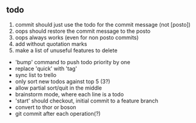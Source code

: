 todo
----

1. commit should just use the todo for the commit message (not [posto])
2. oops should restore the commit message to the posto
3. oops always works (even for non posto commits)
4. add without quotation marks
5. make a list of unuseful features to delete
* 'bump' command to push todo priority by one
* replace 'quick' with 'tag'
* sync list to trello
* only sort new todos against top 5 (3?)
* allow partial sort/quit in the middle
* brainstorm mode, where each line is a todo
* 'start' should checkout, initial commit to a feature branch
* convert to thor or boson
* git commit after each operation(?)
